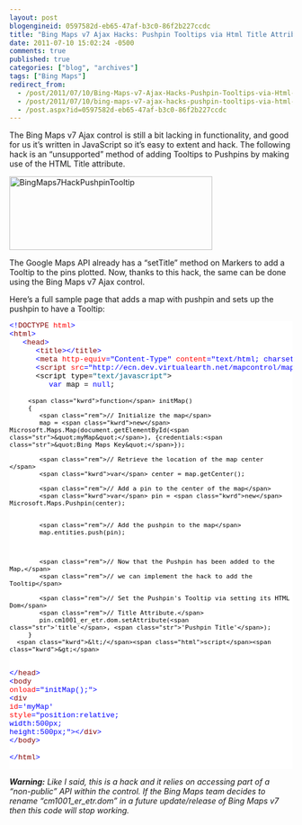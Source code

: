 ```yaml
---
layout: post
blogengineid: 0597582d-eb65-47af-b3c0-86f2b227ccdc
title: "Bing Maps v7 Ajax Hacks: Pushpin Tooltips via Html Title Attribute"
date: 2011-07-10 15:02:24 -0500
comments: true
published: true
categories: ["blog", "archives"]
tags: ["Bing Maps"]
redirect_from: 
  - /post/2011/07/10/Bing-Maps-v7-Ajax-Hacks-Pushpin-Tooltips-via-Html-Title-Attribute
  - /post/2011/07/10/bing-maps-v7-ajax-hacks-pushpin-tooltips-via-html-title-attribute
  - /post.aspx?id=0597582d-eb65-47af-b3c0-86f2b227ccdc
---
```

<!-- more -->
<p>The Bing Maps v7 Ajax control is still a bit lacking in functionality, and good for us it’s written in JavaScript so it’s easy to extent and hack. The following hack is an “unsupported” method of adding Tooltips to Pushpins by making use of the HTML Title attribute.</p>  <p><a href="/images/postsBingMaps7HackPushpinTooltip.png"><img style="background-image: none; border-right-width: 0px; padding-left: 0px; padding-right: 0px; display: inline; border-top-width: 0px; border-bottom-width: 0px; border-left-width: 0px; padding-top: 0px" title="BingMaps7HackPushpinTooltip" border="0" alt="BingMaps7HackPushpinTooltip" src="/images/postsBingMaps7HackPushpinTooltip_thumb.png" width="361" height="131" /></a></p>  <p>The Google Maps API already has a “setTitle” method on Markers to add a Tooltip to the pins plotted. Now, thanks to this hack, the same can be done using the Bing Maps v7 Ajax control.</p>  <p>Here’s a full sample page that adds a map with pushpin and sets up the pushpin to have a Tooltip:</p>  <pre class="csharpcode"><span class="kwrd">&lt;!</span><span class="html">DOCTYPE</span> <span class="attr">html</span><span class="kwrd">&gt;</span>
<span class="kwrd">&lt;</span><span class="html">html</span><span class="kwrd">&gt;</span>
   <span class="kwrd">&lt;</span><span class="html">head</span><span class="kwrd">&gt;</span>
      <span class="kwrd">&lt;</span><span class="html">title</span><span class="kwrd">&gt;&lt;/</span><span class="html">title</span><span class="kwrd">&gt;</span>
      <span class="kwrd">&lt;</span><span class="html">meta</span> <span class="attr">http-equiv</span><span class="kwrd">=&quot;Content-Type&quot;</span> <span class="attr">content</span><span class="kwrd">=&quot;text/html; charset=utf-8&quot;</span><span class="kwrd">&gt;</span>
      <span class="kwrd">&lt;</span><span class="html">script</span> <span class="attr">src</span><span class="kwrd">=&quot;http://ecn.dev.virtualearth.net/mapcontrol/mapcontrol.ashx?v=7.0&quot;</span><span class="kwrd">&gt;&lt;/</span><span class="html">script</span><span class="kwrd">&gt;</span>
      &lt;script type=<span class="str">&quot;text/javascript&quot;</span>&gt;
         <span class="kwrd">var</span> map = <span class="kwrd">null</span>;

         <span class="kwrd">function</span> initMap()
         {
            <span class="rem">// Initialize the map</span>
            map = <span class="kwrd">new</span> Microsoft.Maps.Map(document.getElementById(<span class="str">&quot;myMap&quot;</span>), {credentials:<span class="str">&quot;Bing Maps Key&quot;</span>}); 

            <span class="rem">// Retrieve the location of the map center </span>
            <span class="kwrd">var</span> center = map.getCenter();
            
            <span class="rem">// Add a pin to the center of the map</span>
            <span class="kwrd">var</span> pin = <span class="kwrd">new</span> Microsoft.Maps.Pushpin(center);


            <span class="rem">// Add the pushpin to the map</span>
            map.entities.push(pin);



            <span class="rem">// Now that the Pushpin has been added to the Map,</span>
            <span class="rem">// we can implement the hack to add the Tooltip</span>
            
            <span class="rem">// Set the Pushpin's Tooltip via setting its HTML Dom</span>
            <span class="rem">// Title Attribute.</span>
            pin.cm1001_er_etr.dom.setAttribute(<span class="str">'title'</span>, <span class="str">'Pushpin Title'</span>);
         }
      <span class="kwrd">&lt;/</span><span class="html">script</span><span class="kwrd">&gt;</span>
   <span class="kwrd">&lt;/</span><span class="html">head</span><span class="kwrd">&gt;</span>
   <span class="kwrd">&lt;</span><span class="html">body</span> <span class="attr">onload</span><span class="kwrd">=&quot;initMap();&quot;</span><span class="kwrd">&gt;</span>
      <span class="kwrd">&lt;</span><span class="html">div</span> <span class="attr">id</span><span class="kwrd">='myMap'</span> <span class="attr">style</span><span class="kwrd">=&quot;position:relative; width:500px; height:500px;&quot;</span><span class="kwrd">&gt;&lt;/</span><span class="html">div</span><span class="kwrd">&gt;</span>
   <span class="kwrd">&lt;/</span><span class="html">body</span><span class="kwrd">&gt;</span>      
<span class="kwrd">&lt;/</span><span class="html">html</span><span class="kwrd">&gt;</span></pre>
<style type="text/css">


.csharpcode, .csharpcode pre
{
	font-size: small;
	color: black;
	font-family: consolas, "Courier New", courier, monospace;
	background-color: #ffffff;
	/*white-space: pre;*/
}
.csharpcode pre { margin: 0em; }
.csharpcode .rem { color: #008000; }
.csharpcode .kwrd { color: #0000ff; }
.csharpcode .str { color: #006080; }
.csharpcode .op { color: #0000c0; }
.csharpcode .preproc { color: #cc6633; }
.csharpcode .asp { background-color: #ffff00; }
.csharpcode .html { color: #800000; }
.csharpcode .attr { color: #ff0000; }
.csharpcode .alt 
{
	background-color: #f4f4f4;
	width: 100%;
	margin: 0em;
}
.csharpcode .lnum { color: #606060; }</style>

<p><em><strong>Warning:</strong> Like I said, this is a hack and it relies on accessing part of a “non-public” API within the control. If the Bing Maps team decides to rename “cm1001_er_etr.dom” in a future update/release of Bing Maps v7 then this code will stop working.</em></p>

